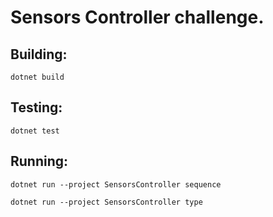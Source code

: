 # Sensors Controller challenge.

## Building: 
`dotnet build`

## Testing:
`dotnet test`

## Running:
`dotnet run --project SensorsController sequence`

`dotnet run --project SensorsController type`